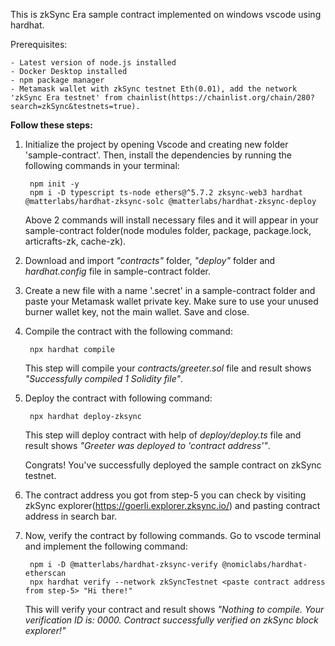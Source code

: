 This is zkSync Era sample contract implemented on windows vscode using hardhat.

Prerequisites:

	- Latest version of node.js installed
	- Docker Desktop installed
	- npm package manager
	- Metamask wallet with zkSync testnet Eth(0.01), add the network 'zkSync Era testnet' from chainlist(https://chainlist.org/chain/280?search=zkSync&testnets=true).

<b>Follow these steps:</b>

1. Initialize the project by opening Vscode and creating new folder 'sample-contract'. Then, install the dependencies by running the following commands in your terminal:
		
		npm init -y
		npm i -D typescript ts-node ethers@^5.7.2 zksync-web3 hardhat @matterlabs/hardhat-zksync-solc @matterlabs/hardhat-zksync-deploy
	Above 2 commands will install necessary files and it will appear in your sample-contract folder(node modules folder, package, package.lock, articrafts-zk, cache-zk).

2. Download and import  <i>"contracts"</i> folder, <i>"deploy"</i> folder and <i>hardhat.config</i> file in sample-contract folder.

3. Create a new file with a name '.secret' in a sample-contract folder and paste your Metamask wallet private key. Make sure to use your unused burner wallet key, not the main wallet. Save and close.

4. Compile the contract with the following command:

		npx hardhat compile
	This step will compile your <i>contracts/greeter.sol</i> file and result shows <i>"Successfully compiled 1 Solidity file"</i>.

5. Deploy the contract with following command:

		npx hardhat deploy-zksync
	This step will deploy contract with help of <i>deploy/deploy.ts</i> file and result shows <i>"Greeter was deployed to 'contract address'"</i>.

	Congrats! You've successfully deployed the sample contract on zkSync testnet.

6. The contract address you got from step-5 you can check by visiting zkSync explorer(https://goerli.explorer.zksync.io/) and pasting contract address in search bar.

7. Now, verify the contract by following commands. Go to vscode terminal and implement the following command:

		npm i -D @matterlabs/hardhat-zksync-verify @nomiclabs/hardhat-etherscan
		npx hardhat verify --network zkSyncTestnet <paste contract address from step-5> "Hi there!"
		 
	This will verify your contract and result shows <i>"Nothing to compile. Your verification ID is: 0000. Contract successfully verified on zkSync block explorer!"</i>




